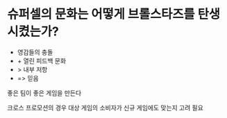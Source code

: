 # 슈퍼셀의 문화는 어떻게 브롤스타즈를 탄생시켰는가?

* 영감들의 충돌
* \+ 열린 피드백 문화
* \> 내부 저항
* => 믿음

좋은 팀이 좋은 게임을 만든다

크로스 프로모션의 경우 대상 게임의 소비자가 신규 게임에도 맞는지 고려 필요

